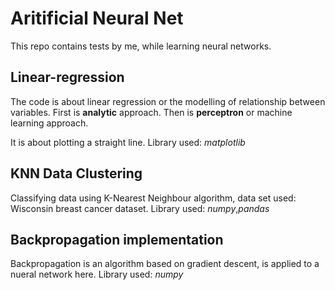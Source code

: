 # Aritificial Neural Net

This repo contains tests by me, while learning neural networks.

## Linear-regression
The code is about linear regression or the modelling of relationship between variables.
First is **analytic** approach.
Then is **perceptron** or machine learning approach.

It is about plotting a straight line.
Library used: *matplotlib*

## KNN Data Clustering
Classifying data using K-Nearest Neighbour algorithm, data set used: Wisconsin breast cancer dataset.
Library used:  *numpy*,*pandas*

## Backpropagation implementation
Backpropagation is an algorithm based on gradient descent, is applied to a nueral network here.
Library used: *numpy*
